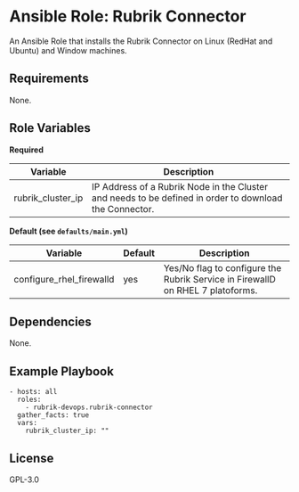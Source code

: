 Ansible Role: Rubrik Connector
=========

An Ansible Role that installs the Rubrik Connector on Linux (RedHat and Ubuntu) and Window machines.

Requirements
------------

None.

Role Variables
--------------

**Required**

| Variable  |  Description |
|---|---|
| rubrik_cluster_ip  | IP Address of a Rubrik Node in the Cluster and needs to be defined in order to download the Connector.  |

**Default (see `defaults/main.yml`)**

| Variable  |  Default | Description  |
|---|---|---|
| configure_rhel_firewalld  | yes  | Yes/No flag to configure the Rubrik Service in FirewallD on RHEL 7 platoforms.|

Dependencies
------------

None.

Example Playbook
----------------

    - hosts: all
      roles:
        - rubrik-devops.rubrik-connector
      gather_facts: true
      vars:
        rubrik_cluster_ip: ""


License
-------

GPL-3.0
